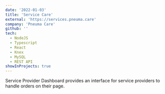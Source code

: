 ```yaml
---
date: '2022-01-03'
title: 'Service Care'
external: 'https://services.pneuma.care'
company: 'Pneuma Care'
github: ''
tech:
  - NodeJS
  - Typescript
  - React
  - Knex
  - MySQL
  - REST API
showInProjects: true
---
```


Service Provider Dashboard provides an interface for service providers to handle orders on their page.
